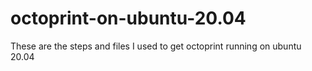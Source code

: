 # octoprint-on-ubuntu-20.04
These are the steps and files I used to get octoprint running on ubuntu 20.04
